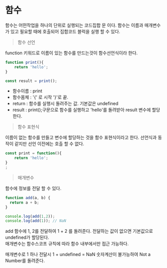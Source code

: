 # 함수

함수는 어떤작업을 하나의 단위로 실행되는 코드집합 문 이다.  함수는 이름과 매개변수가 있고 필요할 때에 호출되어 집합코드 블럭을 실행 할 수 있다.

> 함수 선언

function 키워드로 이름이 있는 함수를 만드는것이 함수선언식이라 한다.

```javascript
function print(){
    return 'hello';
}

const result = print();
```

* 함수이름 : print
* 함수몸체 : '{' 로 시작 '}'로 끝.
* return : 함수를 실행시 돌려주는 값. 기본값은 undefined 
* result : print\(\);구문으로 함수를 실행하고 'hello'를 돌려받아 result 변수에 할당한다.

> 함수 표현식

이름이 없는 함수를 만들고 변수에 할당하는 것을 함수 표현식이라고 한다. 선언식과 동작이 같지만 선언 이전에는 호출 할 수 없다.

```javascript
const print = function(){
    return 'hello';
}
;
```



> 매개변수

함수에 정보를 전달 할 수 있다.

```javascript
function add(a, b) {
  return a + b;
}

console.log(add(1,2));
console.log(add(1)); // NaN
```

add 함수에 1, 2를 전달하여 1 + 2 를 돌려준다. 전달하는 값이 없으면 기본값으로 undefined가 할당된다.  
매개변수는 함수스코프 규칙에 따라 함수 내부에서만 접근 가능하다.

매개변수로 1 하나 전달시 1 + undefined = NaN 숫자계산이 불가능하여 Not a Number를 돌려준다.



